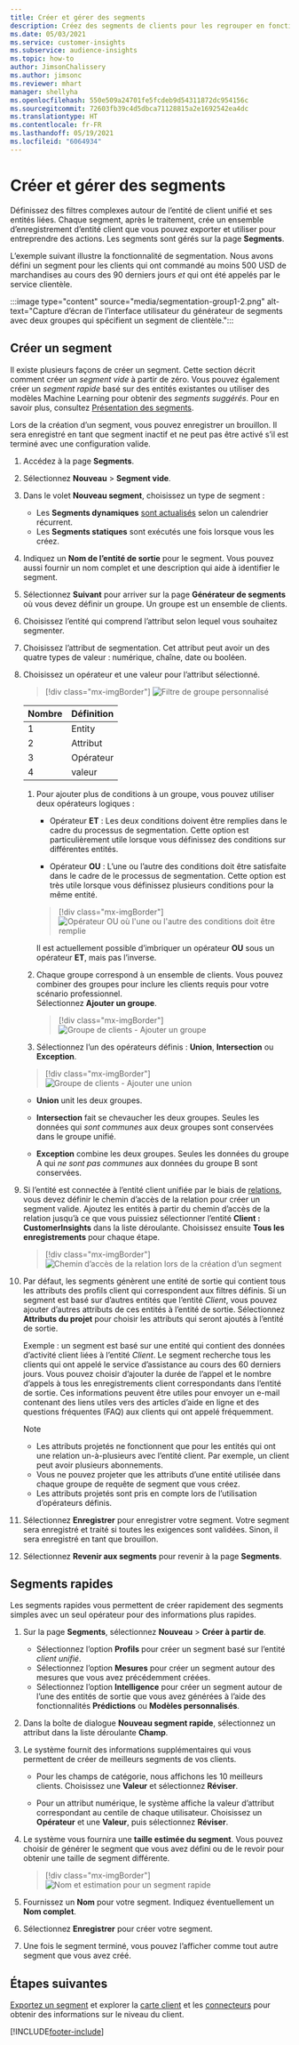 ```yaml
---
title: Créer et gérer des segments
description: Créez des segments de clients pour les regrouper en fonction de divers attributs.
ms.date: 05/03/2021
ms.service: customer-insights
ms.subservice: audience-insights
ms.topic: how-to
author: JimsonChalissery
ms.author: jimsonc
ms.reviewer: mhart
manager: shellyha
ms.openlocfilehash: 550e509a24701fe5fcdeb9d54311872dc954156c
ms.sourcegitcommit: 72603fb39c4d5dbca71128815a2e1692542ea4dc
ms.translationtype: HT
ms.contentlocale: fr-FR
ms.lasthandoff: 05/19/2021
ms.locfileid: "6064934"
---
```

# <a name="create-and-manage-segments"></a>Créer et gérer des segments

Définissez des filtres complexes autour de l’entité de client unifié et ses entités liées. Chaque segment, après le traitement, crée un ensemble d’enregistrement d’entité client que vous pouvez exporter et utiliser pour entreprendre des actions. Les segments sont gérés sur la page **Segments**. 

L’exemple suivant illustre la fonctionnalité de segmentation. Nous avons défini un segment pour les clients qui ont commandé au moins 500 USD de marchandises au cours des 90 derniers jours *et* qui ont été appelés par le service clientèle.

:::image type="content" source="media/segmentation-group1-2.png" alt-text="Capture d’écran de l’interface utilisateur du générateur de segments avec deux groupes qui spécifient un segment de clientèle.":::

## <a name="create-a-new-segment"></a>Créer un segment

Il existe plusieurs façons de créer un segment. Cette section décrit comment créer un *segment vide* à partir de zéro. Vous pouvez également créer un *segment rapide* basé sur des entités existantes ou utiliser des modèles Machine Learning pour obtenir des *segments suggérés*. Pour en savoir plus, consultez [Présentation des segments](segments.md).

Lors de la création d’un segment, vous pouvez enregistrer un brouillon. Il sera enregistré en tant que segment inactif et ne peut pas être activé s’il est terminé avec une configuration valide.

1. Accédez à la page **Segments**.

1. Sélectionnez **Nouveau** > **Segment vide**.

1. Dans le volet **Nouveau segment**, choisissez un type de segment :

   - Les **Segments dynamiques** [sont actualisés](segments.md#refresh-segments) selon un calendrier récurrent.
   - Les **Segments statiques** sont exécutés une fois lorsque vous les créez.

1. Indiquez un **Nom de l’entité de sortie** pour le segment. Vous pouvez aussi fournir un nom complet et une description qui aide à identifier le segment.

1. Sélectionnez **Suivant** pour arriver sur la page **Générateur de segments** où vous devez définir un groupe. Un groupe est un ensemble de clients.

1. Choisissez l’entité qui comprend l’attribut selon lequel vous souhaitez segmenter.

1. Choisissez l’attribut de segmentation. Cet attribut peut avoir un des quatre types de valeur : numérique, chaîne, date ou booléen.

1. Choisissez un opérateur et une valeur pour l’attribut sélectionné.

   > [!div class="mx-imgBorder"]
   > ![Filtre de groupe personnalisé](media/customer-group-numbers.png "Filtre du groupe de clients")

   |Nombre |Définition  |
   |---------|---------|
   |1     |Entity          |
   |2     |Attribut          |
   |3    |Opérateur         |
   |4    |valeur         |

   1. Pour ajouter plus de conditions à un groupe, vous pouvez utiliser deux opérateurs logiques :

      - Opérateur **ET** : Les deux conditions doivent être remplies dans le cadre du processus de segmentation. Cette option est particulièrement utile lorsque vous définissez des conditions sur différentes entités.

      - Opérateur **OU** : L’une ou l’autre des conditions doit être satisfaite dans le cadre de le processus de segmentation. Cette option est très utile lorsque vous définissez plusieurs conditions pour la même entité.

      > [!div class="mx-imgBorder"]
      > ![Opérateur OU où l'une ou l'autre des conditions doit être remplie](media/segmentation-either-condition.png "Opérateur OU où l’une ou l’autre des conditions doit être remplie")

      Il est actuellement possible d’imbriquer un opérateur **OU** sous un opérateur **ET**, mais pas l’inverse.

   1. Chaque groupe correspond à un ensemble de clients. Vous pouvez combiner des groupes pour inclure les clients requis pour votre scénario professionnel.    
   Sélectionnez **Ajouter un groupe**.

      > [!div class="mx-imgBorder"]
      > ![Groupe de clients - Ajouter un groupe](media/customer-group-add-group.png "Groupe de clients - Ajouter un groupe")

   1. Sélectionnez l’un des opérateurs définis : **Union**, **Intersection** ou **Exception**.

   > [!div class="mx-imgBorder"]
   > ![Groupe de clients - Ajouter une union](media/customer-group-union.png "Groupe de clients - Ajouter une union")

   - **Union** unit les deux groupes.

   - **Intersection** fait se chevaucher les deux groupes. Seules les données qui *sont communes* aux deux groupes sont conservées dans le groupe unifié.

   - **Exception** combine les deux groupes. Seules les données du groupe A qui *ne sont pas communes* aux données du groupe B sont conservées.

1. Si l’entité est connectée à l’entité client unifiée par le biais de [relations](relationships.md), vous devez définir le chemin d’accès de la relation pour créer un segment valide. Ajoutez les entités à partir du chemin d’accès de la relation jusqu’à ce que vous puissiez sélectionner l’entité **Client : CustomerInsights** dans la liste déroulante. Choisissez ensuite **Tous les enregistrements** pour chaque étape.

   > [!div class="mx-imgBorder"]
   > ![Chemin d’accès de la relation lors de la création d’un segment](media/segments-multiple-relationships.png "Chemin d’accès de la relation lors de la création d’un segment")

1. Par défaut, les segments génèrent une entité de sortie qui contient tous les attributs des profils client qui correspondent aux filtres définis. Si un segment est basé sur d’autres entités que l’entité *Client*, vous pouvez ajouter d’autres attributs de ces entités à l’entité de sortie. Sélectionnez **Attributs du projet** pour choisir les attributs qui seront ajoutés à l’entité de sortie.  
  
   Exemple : un segment est basé sur une entité qui contient des données d’activité client liées à l’entité *Client*. Le segment recherche tous les clients qui ont appelé le service d’assistance au cours des 60 derniers jours. Vous pouvez choisir d’ajouter la durée de l’appel et le nombre d’appels à tous les enregistrements client correspondants dans l’entité de sortie. Ces informations peuvent être utiles pour envoyer un e-mail contenant des liens utiles vers des articles d’aide en ligne et des questions fréquentes (FAQ) aux clients qui ont appelé fréquemment.

   > [!NOTE]
   > - Les attributs projetés ne fonctionnent que pour les entités qui ont une relation un-à-plusieurs avec l’entité client. Par exemple, un client peut avoir plusieurs abonnements.
   > - Vous ne pouvez projeter que les attributs d’une entité utilisée dans chaque groupe de requête de segment que vous créez.
   > - Les attributs projetés sont pris en compte lors de l’utilisation d’opérateurs définis.

1. Sélectionnez **Enregistrer** pour enregistrer votre segment. Votre segment sera enregistré et traité si toutes les exigences sont validées. Sinon, il sera enregistré en tant que brouillon.

1. Sélectionnez **Revenir aux segments** pour revenir à la page **Segments**.



## <a name="quick-segments"></a>Segments rapides

Les segments rapides vous permettent de créer rapidement des segments simples avec un seul opérateur pour des informations plus rapides.

1. Sur la page **Segments**, sélectionnez **Nouveau** > **Créer à partir de**.

   - Sélectionnez l’option **Profils** pour créer un segment basé sur l’entité *client unifié*.
   - Sélectionnez l’option **Mesures** pour créer un segment autour des mesures que vous avez précédemment créées.
   - Sélectionnez l’option **Intelligence** pour créer un segment autour de l’une des entités de sortie que vous avez générées à l’aide des fonctionnalités **Prédictions** ou **Modèles personnalisés**.

2. Dans la boîte de dialogue **Nouveau segment rapide**, sélectionnez un attribut dans la liste déroulante **Champ**.

3. Le système fournit des informations supplémentaires qui vous permettent de créer de meilleurs segments de vos clients.
   - Pour les champs de catégorie, nous affichons les 10 meilleurs clients. Choisissez une **Valeur** et sélectionnez **Réviser**.

   - Pour un attribut numérique, le système affiche la valeur d’attribut correspondant au centile de chaque utilisateur. Choisissez un **Opérateur** et une **Valeur**, puis sélectionnez **Réviser**.

4. Le système vous fournira une **taille estimée du segment**. Vous pouvez choisir de générer le segment que vous avez défini ou de le revoir pour obtenir une taille de segment différente.

    > [!div class="mx-imgBorder"]
    > ![Nom et estimation pour un segment rapide](media/quick-segment-name.png "Nom et estimation pour un segment rapide")

5. Fournissez un **Nom** pour votre segment. Indiquez éventuellement un **Nom complet**.

6. Sélectionnez **Enregistrer** pour créer votre segment.

7. Une fois le segment terminé, vous pouvez l’afficher comme tout autre segment que vous avez créé.

## <a name="next-steps"></a>Étapes suivantes

[Exportez un segment](export-destinations.md) et explorer la [carte client](customer-card-add-in.md) et les [connecteurs](export-power-bi.md) pour obtenir des informations sur le niveau du client.

[!INCLUDE[footer-include](../includes/footer-banner.md)]
